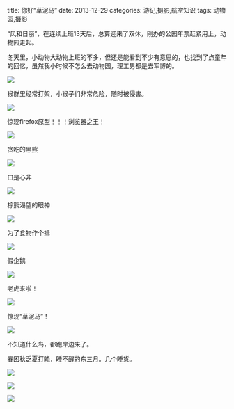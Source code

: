 title: 你好“草泥马”
date: 2013-12-29
categories: 游记,摄影,航空知识
tags: 动物园,摄影

“风和日丽”，在连续上班13天后，总算迎来了双休，刚办的公园年票赶紧用上，动物园走起。

<!--more-->

冬天里，小动物大动物上班的不多，但还是能看到不少有意思的，也找到了点童年的回忆，虽然我小时候不怎么去动物园，理工男都是去军博的。

![](images/P1070068.jpg)

猴群里经常打架，小猴子们非常危险，随时被侵害。

![](images/P1070079.jpg)

惊现firefox原型！！！浏览器之王！

![](images/P1070108.jpg)

贪吃的黑熊

![](images/P1070116.jpg)

口是心非

![](images/P1070152.jpg)

棕熊渴望的眼神

![](images/P1070157.jpg)

为了食物作个揖

![](images/P1070196.jpg)

假企鹅

![](images/P1070218.jpg)

老虎来啦！

![](images/P1070243.jpg)

惊现“草泥马”！

![](images/P1070336.jpg)

不知道什么鸟，都跑岸边来了。

春困秋乏夏打盹，睡不醒的东三月。几个睡货。

![](images/P1070100.jpg)

![](images/P1070103.jpg)

![](images/P1070165.jpg)
